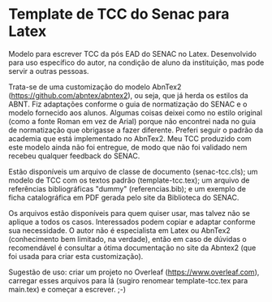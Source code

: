 # Template de TCC do Senac para Latex

Modelo para escrever TCC da pós EAD do SENAC no Latex. Desenvolvido para uso específico do autor, na condição de aluno da instituição, mas pode servir a outras pessoas.

Trata-se de uma customização do modelo AbnTex2 (https://github.com/abntex/abntex2), ou seja, que já herda os estilos da ABNT. Fiz adaptações conforme o guia de normatização do SENAC e o modelo fornecido aos alunos. Algumas coisas deixei como no estilo original (como a fonte Roman em vez de Arial) porque não encontrei nada no guia de normatização que obrigasse a fazer diferente. Preferi seguir o padrão da academia que está implementado no AbnTex2. Meu TCC produzido com este modelo ainda não foi entregue, de modo que não foi validado nem recebeu qualquer feedback do SENAC.

Estão disponíveis um arquivo de classe de documento (senac-tcc.cls); um modelo de TCC com os textos padrão (template-tcc.tex); um arquivo de referências bibliográficas "dummy" (referencias.bib); e um exemplo de ficha catalográfica em PDF gerada pelo site da Biblioteca do SENAC.

Os arquivos estão disponíveis para quem quiser usar, mas talvez não se aplique a todos os casos. Interessados podem copiar e adaptar conforme sua necessidade. O autor não é especialista em Latex ou AbnTex2 (conhecimento bem limitado, na verdade), então em caso de dúvidas o recomendável é consultar a ótima documentação no site da Abntex2 (que foi usada para criar esta customização).

Sugestão de uso: criar um projeto no Overleaf (https://www.overleaf.com), carregar esses arquivos para lá (sugiro renomear template-tcc.tex para main.tex) e começar a escrever. ;-)
